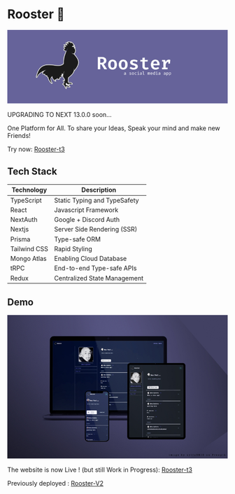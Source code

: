 # Rooster :rooster:

![Alt text](/screenshots/Rooster%20Header.jpg)

UPGRADING TO NEXT 13.0.0 soon...

One Platform for All. To share your Ideas, Speak your mind and make new Friends!

Try now: [Rooster-t3](https://rooster-wheat.vercel.app/)

## Tech Stack

| Technology   | Description                  |
| ------------ | ---------------------------- |
| TypeScript   | Static Typing and TypeSafety |
| React        | Javascript Framework         |
| NextAuth     | Google + Discord Auth        |
| Nextjs       | Server Side Rendering (SSR)  |
| Prisma       | Type-safe ORM                |
| Tailwind CSS | Rapid Styling                |
| Mongo Atlas  | Enabling Cloud Database      |
| tRPC         | End-to-end Type-safe APIs    |
| Redux        | Centralized State Management |

## Demo

![Alt text](/screenshots/device.jpg)

The website is now Live ! (but still Work in Progress): [Rooster-t3](https://rooster-wheat.vercel.app/)

Previously deployed : [Rooster-V2](https://rooster-react.netlify.app/)
